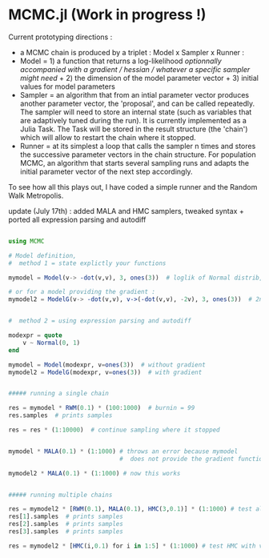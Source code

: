 MCMC.jl  (Work in progress  !)
=======


Current prototyping directions : 

   - a MCMC chain is produced by a triplet : Model x Sampler x Runner :
   - Model = 1) a function that returns a log-likelihood _optionnally accompanied with a gradient / hessian / whatever a specific sampler might need_ + 2) the dimension of the model parameter vector + 3) initial values for model parameters
   - Sampler = an algorithm that from an intial parameter vector produces another parameter vector, the 'proposal', and can be called repeatedly. The sampler will need to store an internal state (such as variables that are adaptively tuned during the run). It is currently implemented as a Julia Task. The Task will be stored in the result structure (the 'chain') which will allow to restart the chain where it stopped.
   - Runner = at its simplest a loop that calls the sampler n times and stores the successive parameter vectors in the chain structure. For population MCMC, an algorithm that starts several sampling runs and adapts the initial parameter vector of the next step accordingly.


To see how all this plays out, I have coded a simple runner and the Random Walk Metropolis.

update (July 17th) : added MALA and HMC samplers, tweaked syntax + ported all expression parsing and autodiff

```jl

using MCMC

# Model definition, 
#  method 1 = state explictly your functions

mymodel = Model(v-> -dot(v,v), 3, ones(3))  # loglik of Normal distrib, vector of 3, initial values 1.0

# or for a model providing the gradient : 
mymodel2 = ModelG(v-> -dot(v,v), v->(-dot(v,v), -2v), 3, ones(3))  # 2nd function returns a tuple (loglik, gradient)


#  method 2 = using expression parsing and autodiff

modexpr = quote
	v ~ Normal(0, 1)
end

mymodel = Model(modexpr, v=ones(3))  # without gradient
mymodel2 = ModelG(modexpr, v=ones(3))  # with gradient


##### running a single chain

res = mymodel * RWM(0.1) * (100:1000)  # burnin = 99
res.samples  # prints samples

res = res * (1:10000)  # continue sampling where it stopped


mymodel * MALA(0.1) * (1:1000) # throws an error because mymodel 
                               #  does not provide the gradient function MALA sampling needs

mymodel2 * MALA(0.1) * (1:1000) # now this works


##### running multiple chains

res = mymodel2 * [RWM(0.1), MALA(0.1), HMC(3,0.1)] * (1:1000) # test all 3 samplers
res[1].samples  # prints samples
res[2].samples  # prints samples
res[3].samples  # prints samples

res = mymodel2 * [HMC(i,0.1) for i in 1:5] * (1:1000) # test HMC with varying # of inner steps



```
